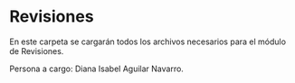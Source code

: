 # Revisiones

En este carpeta se cargarán todos los archivos necesarios para el módulo de Revisiones.

Persona a cargo: Diana Isabel Aguilar Navarro.
